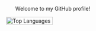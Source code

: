 <p align ="center">Welcome to my GitHub profile!</p>

<div style="display: flex; justify-content: center;">
  <img alt="Top Languages" src="https://github-readme-stats.vercel.app/api/top-langs/?username=pratishabista&layout=compact" style="width: 50%;">
</div>
